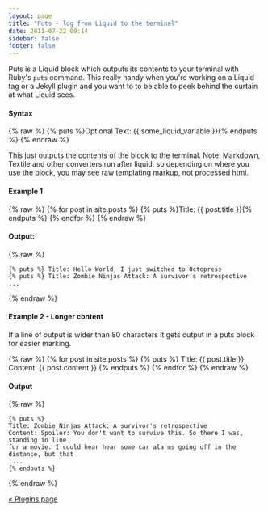 ```yaml
---
layout: page
title: "Puts - log from Liquid to the terminal"
date: 2011-07-22 09:14
sidebar: false
footer: false
---
```


Puts is a Liquid block which outputs its contents to your terminal with Ruby's `puts` command. This really handy when you're working on a Liquid tag or a Jekyll plugin and you want to to be able to peek behind the curtain at what Liquid sees.

#### Syntax

{% raw %}
    {% puts %}Optional Text: {{ some_liquid_variable }}{% endputs %}
{% endraw %}

This just outputs the contents of the block to the terminal. Note: Markdown, Textile and other converters run after liquid, so depending on where you use the block, you may see raw templating markup, not processed html.

#### Example 1

{% raw %}
    {% for post in site.posts %}
    {% puts %}Title: {{ post.title }}{% endputs %}
    {% endfor %}
{% endraw %}

#### Output:

{% raw %}
```
{% puts %} Title: Hello World, I just switched to Octopress
{% puts %} Title: Zombie Ninjas Attack: A survivor's retrospective
...
```
{% endraw %}

#### Example 2 - Longer content
If a line of output is wider than 80 characters it gets output in a puts block for easier marking.

{% raw %}
    {% for post in site.posts %}
    {% puts %}
    Title: {{ post.title }}
    Content: {{ post.content }}
    {% endputs %}
    {% endfor %}
{% endraw %}

#### Output

{% raw %}
```
{% puts %}
Title: Zombie Ninjas Attack: A survivor's retrospective
Content: Spoiler: You don't want to survive this. So there I was, standing in line
for a movie. I could hear hear some car alarms going off in the distance, but that
....
{% endputs %}
```
{% endraw %}

[&laquo; Plugins page](/docs/plugins)
